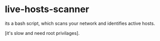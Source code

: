 # live-hosts-scanner
its a bash script, which scans your network and identifies active hosts.

[it's slow and need root privilages].

